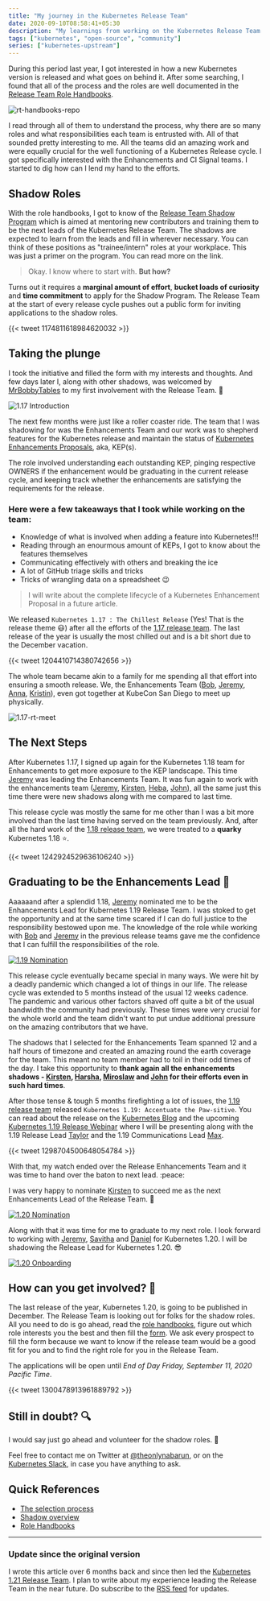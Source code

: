 ```yaml
---
title: "My journey in the Kubernetes Release Team"
date: 2020-09-10T08:58:41+05:30
description: "My learnings from working on the Kubernetes Release Team and leading the enhancements vertical"
tags: ["kubernetes", "open-source", "community"]
series: ["kubernetes-upstream"]
---
```


During this period last year, I got interested in how a new Kubernetes version is released and what goes on behind it. After some searching, I found that all of the process and the roles are well documented in the [Release Team Role Handbooks][rt-handbooks].

![rt-handbooks-repo][rt-handbooks-repo]

I read through all of them to understand the process, why there are so many roles and what responsibilities each team is entrusted with. All of that sounded pretty interesting to me. All the teams did an amazing work and were equally crucial for the well functioning of a Kubernetes Release cycle. I got specifically interested with the Enhancements and CI Signal teams. I started to dig how can I lend my hand to the efforts.

## Shadow Roles

With the role handbooks, I got to know of the [Release Team Shadow Program][shadow] which is aimed at mentoring new contributors and training them to be the next leads of the Kubernetes Release Team. The shadows are expected to learn from the leads and fill in wherever necessary. You can think of these positions as "trainee/intern" roles at your workplace. This was just a primer on the program. You can read more on the link.

> Okay. I know where to start with. **But how?**

Turns out it requires a **marginal amount of effort**, **bucket loads of curiosity** and **time commitment** to apply for the Shadow Program. The Release Team at the start of every release cycle pushes out a public form for inviting applications to the shadow roles.

{{< tweet 1174811618984620032 >}}

## Taking the plunge

I took the initiative and filled the form with my interests and thoughts. And few days later I, along with other shadows, was welcomed by [MrBobbyTables][bob] to my first involvement with the Release Team. :tada:

![1.17 Introduction](/images/rt/1.17-intro.png)

The next few months were just like a roller coaster ride. The team that I was shadowing for was the Enhancements Team and our work was to shepherd features for the Kubernetes release and maintain the status of [Kubernetes Enhancements Proposals][k/enhancements], aka, KEP(s).

The role involved understanding each outstanding KEP, pinging respective OWNERS if the enhancement would be graduating in the current release cycle, and keeping track whether the enhancements are satisfying the requirements for the release.


<!-- **Here were a few takeaways that I took while working on the team:** -->
### Here were a few takeaways that I took while working on the team:

- Knowledge of what is involved when adding a feature into Kubernetes!!!
- Reading through an enourmous amount of KEPs, I got to know about the features themselves
- Communicating effectively with others and breaking the ice
- A lot of GitHub triage skills and tricks
- Tricks of wrangling data on a spreadsheet :wink:

> I will write about the complete lifecycle of a Kubernetes Enhancement Proposal in a future article.

We released `Kubernetes 1.17 : The Chillest Release` (Yes! That is the release theme :smiley:) after all the efforts of the [1.17 release team][1.17-team]. The last release of the year is usually the most chilled out and is a bit short due to the December vacation.

{{< tweet 1204410714380742656 >}}

The whole team became akin to a family for me spending all that effort into ensuring a smooth release. We, the Enhancements Team ([Bob][bob], [Jeremy][jeremy], [Anna][anna], [Kristin][kristin]), even got together at KubeCon San Diego to meet up physically.

![1.17-rt-meet](/images/rt/1.17-rt-meet.jpg)

## The Next Steps

After Kubernetes 1.17, I signed up again for the Kubernetes 1.18 team for Enhancements to get more exposure to the KEP landscape. This time [Jeremy](https://twitter.com/jrrickard) was leading the Enhancements Team. It was fun again to work with the enhancements team ([Jeremy][jeremy], [Kirsten][kirsten], [Heba][heba], [John][john]), all the same just this time there were new shadows along with me compared to last time.

This release cycle was mostly the same for me other than I was a bit more involved than the last time having served on the team previously. And, after all the hard work of the [1.18 release team][1.18-team], we were treated to a **quarky** Kubernetes 1.18 :star:.

{{< tweet 1242924529636106240 >}}


## Graduating to be the Enhancements Lead :rocket:

Aaaaaand after a splendid 1.18, [Jeremy][jeremy] nominated me to be the Enhancements Lead for Kubernetes 1.19 Release Team. I was stoked to get the opportunity and at the same time scared if I can do full justice to the responsibility bestowed upon me. The knowledge of the role while working with [Bob][bob] and [Jeremy][jeremy] in the previous release teams gave me the confidence that I can fulfill the responsibilities of the role.

[![1.19 Nomination](/images/rt/1.19-nomination.png)](https://github.com/kubernetes/sig-release/issues/1031)

This release cycle eventually became special in many ways. We were hit by a deadly pandemic which changed a lot of things in our life. The release cycle was extended to 5 months instead of the usual 12 weeks cadence. The pandemic and various other factors shaved off quite a bit of the usual bandwidth the community had previously. These times were very crucial for the whole world and the team didn't want to put undue additional pressure on the amazing contributors that we have.

The shadows that I selected for the Enhancements Team spanned 12 and a half hours of timezone and created an amazing round the earth coverage for the team. This meant no team member had to toil in their odd times of the day. I take this opportunity to **thank again all the enhancements shadows - [Kirsten][kirsten], [Harsha][harsha], [Miroslaw][miroslaw] and [John][john] for their efforts even in such hard times**.

After those tense & tough 5 months firefighting a lot of issues, the [1.19 release team][1.19-team] released `Kubernetes 1.19: Accentuate the Paw-sitive`. You can read about the release on the [Kubernetes Blog][1.19-blog] and the upcoming [Kubernetes 1.19 Release Webinar][1.19-webinar] where I will be presenting along with the 1.19 Release Lead [Taylor][taylor] and the 1.19 Communications Lead [Max][max].

{{< tweet 1298704500648054784 >}}

With that, my watch ended over the Release Enhancements Team and it was time to hand over the baton to next lead. :peace:

I was very happy to nominate [Kirsten][kirsten] to succeed me as the next Enhancements Lead of the Release Team. :tada:

[![1.20 Nomination](/images/rt/1.20-nomination.png)](https://github.com/kubernetes/sig-release/issues/1185)

Along with that it was time for me to graduate to my next role. I look forward to working with [Jeremy][jeremy], [Savitha][savitha] and [Daniel][daniel] for Kubernetes 1.20. I will be shadowing the Release Lead for Kubernetes 1.20. :sunglasses:

[![1.20 Onboarding](/images/rt/1.20-onboarding.png)](https://github.com/kubernetes/sig-release/issues/1201)


## How can you get involved? :raised_hands:

The last release of the year, Kubernetes 1.20, is going to be published in December. The Release Team is looking out for folks for the shadow roles. All you need to do is go ahead, read the [role handbooks][rt-handbooks], figure out which role interests you the best and then fill the [form][rt-1.20-form]. We ask every prospect to fill the form because we want to know if the release team would be a good fit for you and to find the right role for you in the Release Team.

The applications will be open until _End of Day Friday, September 11, 2020 Pacific Time_.

{{< tweet 1300478913961889792 >}}


## Still in doubt? :mag:

I would say just go ahead and volunteer for the shadow roles. :ship:

Feel free to contact me on Twitter at [@theonlynabarun](https://twitter.com/theonlynabarun), or on the [Kubernetes Slack](https://slack.k8s.io), in case you have anything to ask.


## Quick References

- [The selection process][rt-selection]
- [Shadow overview][shadow]
- [Role Handbooks][rt-handbooks]

---

### Update since the original version

I wrote this article over 6 months back and since then led the [Kubernetes 1.21 Release Team][1.21-team]. I plan to write about my experience leading the Release Team in the near future. Do subscribe to the [RSS feed][rss] for updates.

[k/enhancements]: https://github.com/kubernetes/enhancements
[rt-handbooks]: https://github.com/kubernetes/sig-release/tree/master/release-team/role-handbooks
[rt-handbooks-repo]: /images/rt/rt-handbooks.png
[rt-shadow]: https://github.com/kubernetes/sig-release/blob/master/release-team/shadows.md
[rt-1.20-form]: https://forms.gle/58jyAeewYGJNbsVZA
[1.19-webinar]: https://www.cncf.io/webinars/kubernetes-1-19/
[bob]: https://twitter.com/MrBobbyTables
[jeremy]: https://twitter.com/jrrickard
[kirsten]: https://github.com/kikisdeliveryservice
[harsha]: https://twitter.com/NeerDoseMonster
[miroslaw]: https://github.com/msedzins
[john]: https://twitter.com/johnbelamaric
[daniel]: https://twitter.com/hasheddan
[savitha]: https://twitter.com/coffeeartgirl
[taylor]: https://twitter.com/onlydole
[max]: https://twitter.com/mkoerbi
[1.19-blog]: https://kubernetes.io/blog/2020/08/26/kubernetes-release-1.19-accentuate-the-paw-sitive/
[1.17-team]:https://github.com/kubernetes/sig-release/blob/master/releases/release-1.17/release_team.md
[1.18-team]:https://github.com/kubernetes/sig-release/blob/master/releases/release-1.18/release_team.md
[1.19-team]: https://github.com/kubernetes/sig-release/blob/master/releases/release-1.19/release_team.md
[1.21-team]: https://github.com/kubernetes/sig-release/blob/master/releases/release-1.21/release-team.md
[shadow]: https://github.com/kubernetes/sig-release/blob/master/release-team/shadows.md
[anna]: https://twitter.com/antheajung
[kristin]: https://twitter.com/KristinCMartin
[heba]: https://twitter.com/helayoty
[rt-selection]: https://github.com/kubernetes/sig-release/blob/master/release-team/release-team-selection.md
[rss]: https://blog.naba.run/index.xml
